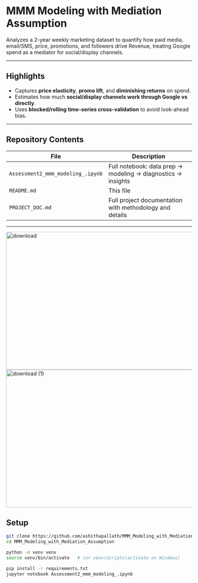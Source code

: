 # MMM Modeling with Mediation Assumption

Analyzes a 2-year weekly marketing dataset to quantify how paid media, email/SMS, price, promotions, and followers drive Revenue, treating Google spend as a mediator for social/display channels.

---

##  Highlights
- Captures **price elasticity**, **promo lift**, and **diminishing returns** on spend.  
- Estimates how much **social/display channels work through Google vs directly**.  
- Uses **blocked/rolling time-series cross-validation** to avoid look-ahead bias.  

---

##  Repository Contents
| File | Description |
|------|-------------|
| `Assessment2_mmm_modeling_.ipynb` | Full notebook: data prep → modeling → diagnostics → insights |
| `README.md` | This file |
| `PROJECT_DOC.md` | Full project documentation with methodology and details |

---

<img width="1038" height="374" alt="download" src="https://github.com/user-attachments/assets/a3e5b09d-7ca3-4148-8e62-aab9fba019af" />
<img width="667" height="374" alt="download (1)" src="https://github.com/user-attachments/assets/36ae62e3-2013-4a73-b90d-112654014bd4" />



##  Setup
```bash
git clone https://github.com/ashithapallath/MMM_Modeling_with_Mediation_Assumption.git
cd MMM_Modeling_with_Mediation_Assumption

python -m venv venv
source venv/bin/activate   # (or venv\Scripts\activate on Windows)

pip install -r requirements.txt
jupyter notebook Assessment2_mmm_modeling_.ipynb
